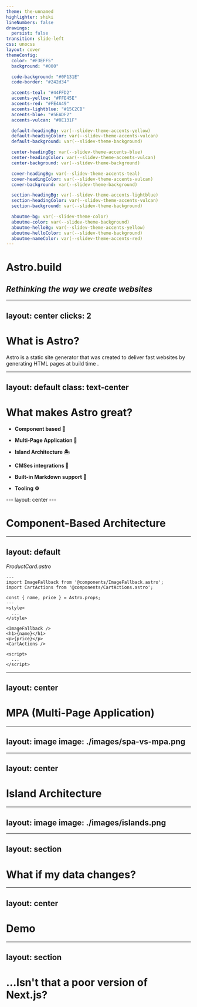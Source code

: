 ```yaml
---
theme: the-unnamed
highlighter: shiki
lineNumbers: false
drawings:
  persist: false
transition: slide-left
css: unocss
layout: cover
themeConfig:
  color: "#F3EFF5"
  background: "#000"

  code-background: "#0F131E"
  code-border: "#242d34"

  accents-teal: "#44FFD2"
  accents-yellow: "#FFE45E"
  accents-red: "#FE4A49"
  accents-lightblue: "#15C2CB"
  accents-blue: "#5EADF2"
  accents-vulcan: "#0E131F"

  default-headingBg: var(--slidev-theme-accents-yellow)
  default-headingColor: var(--slidev-theme-accents-vulcan)
  default-background: var(--slidev-theme-background)

  center-headingBg: var(--slidev-theme-accents-blue)
  center-headingColor: var(--slidev-theme-accents-vulcan)
  center-background: var(--slidev-theme-background)

  cover-headingBg: var(--slidev-theme-accents-teal)
  cover-headingColor: var(--slidev-theme-accents-vulcan)
  cover-background: var(--slidev-theme-background)

  section-headingBg: var(--slidev-theme-accents-lightblue)
  section-headingColor: var(--slidev-theme-accents-vulcan)
  section-background: var(--slidev-theme-background)

  aboutme-bg: var(--slidev-theme-color)
  aboutme-color: var(--slidev-theme-background)
  aboutme-helloBg: var(--slidev-theme-accents-yellow)
  aboutme-helloColor: var(--slidev-theme-background)
  aboutme-nameColor: var(--slidev-theme-accents-red)
---
```


# Astro.build

## _Rethinking the way we create websites_

<div class="abs-br m-6 flex gap-2">
  <a href="https://github.com/samuelsilvadev/slides-introduction-to-astro" target="_blank" alt="GitHub"
    class="text-xl slidev-icon-btn opacity-50 !border-none !hover:text-white">
    <carbon-logo-github />
  </a>
</div>

---
layout: center
clicks: 2
---

# What is Astro?


<div v-click class="mt-10 ">
  <p class="text-3xl text-center important-line-height-normal italic">
    Astro is a <span :class="{ 'underline underline-yellow': $slidev.nav.clicks === 2 }">static site generator</span> that was created to deliver fast websites by generating HTML pages at <span :class="{ 'underline underline-yellow': $slidev.nav.clicks === 2 }"> build time </span>.
  </p>
</div>

---
layout: default
class: text-center
---

# What makes Astro great?

<div class="text-left mt-20">

  <div v-click>

  - **Component based 🧱**

  </div>

  <div v-click>

  - **Multi-Page Application 📑**

  </div>

  <div v-click>

  - **Island Architecture 🏝️**

  </div>

  <div v-click>

  - **CMSes integrations 🛜**

  </div>
 
  <div v-click>

  - **Built-in Markdown support 🔋**

  </div>

  <div v-click>

  - **Tooling ⚙️**

  </div>

</div>
---
layout: center
---

# Component-Based Architecture

---
layout: default
---

<div class="text-left">

_ProductCard.astro_

```astro {all|1,6|2-3|5|7-9|11-14|16-18|all}
---
import ImageFallback from '@components/ImageFallback.astro';
import CartActions from '@components/CartActions.astro';

const { name, price } = Astro.props;
---
<style>
  ...
</style>

<ImageFallback />
<h1>{name}</h1>
<p>{price}</p>
<CartActions />

<script>
  ...
</script>
```

</div>

---
layout: center
---

# MPA (Multi-Page Application)

---
layout: image
image: ./images/spa-vs-mpa.png
---

---
layout: center
---

# Island Architecture

---
layout: image
image: ./images/islands.png
---

---
layout: section
---

# What if my data changes?

---
layout: center
---

# Demo

---
layout: section
---

# ...Isn't that a poor version of Next.js?
